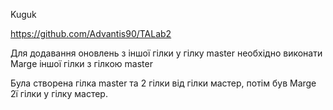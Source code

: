 Kuguk

https://github.com/Advantis90/TALab2

Для додавання оновлень з іншої гілки у гілку master необхідно виконати Marge іншої гілки з гілкою master 

Була створена гілка master та 2 гілки від гілки мастер, потім був Marge 2ї гілки у гілку мастер.
